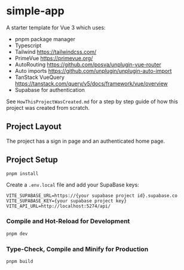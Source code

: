 # simple-app

A starter template for Vue 3 which uses:

- pnpm package manager
- Typescript
- Tailwind https://tailwindcss.com/
- PrimeVue https://primevue.org/
- AutoRouting https://github.com/posva/unplugin-vue-router
- Auto imports https://github.com/unplugin/unplugin-auto-import
- TanStack VueQuery https://tanstack.com/query/v5/docs/framework/vue/overview
- Supabase for authentication

See `HowThisProjectWasCreated.md` for a step by step guide of how this project was created from scratch.

## Project Layout

The project has a sign in page and an authenticated home page.

## Project Setup

```sh
pnpm install
```

Create a `.env.local` file and add your SupaBase keys:

```
VITE_SUPABASE_URL=https://{your supabase project id}.supabase.co
VITE_SUPABASE_KEY={your supabase project key}
VITE_API_URL=http://localhost:5274/api/
```

### Compile and Hot-Reload for Development

```sh
pnpm dev
```

### Type-Check, Compile and Minify for Production

```sh
pnpm build
```
